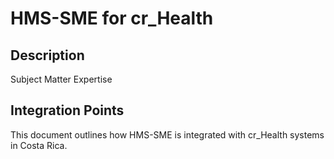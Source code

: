 # HMS-SME for cr_Health

## Description

Subject Matter Expertise

## Integration Points

This document outlines how HMS-SME is integrated with cr_Health systems in Costa Rica.
